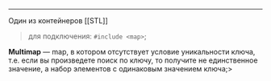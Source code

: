 ***
Один из контейнеров [[STL]]
>для подключения: `#include <map>`;

**Multimap** — map, в котором отсутствует условие уникальности ключа, т.е. если вы произведете поиск по ключу, то получите не единственное значение, а набор элементов с одинаковым значением ключа;>	